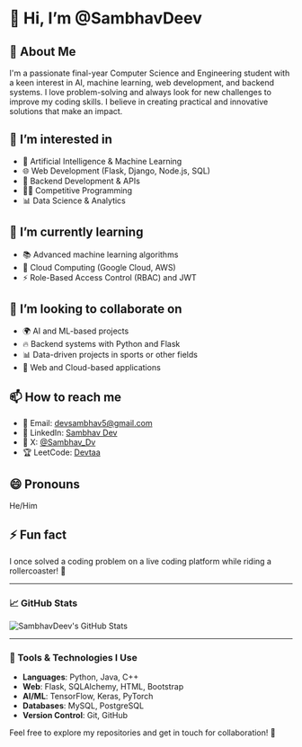 # 👋 Hi, I’m @SambhavDeev

## 🚀 About Me
I'm a passionate final-year Computer Science and Engineering student with a keen interest in AI, machine learning, web development, and backend systems. I love problem-solving and always look for new challenges to improve my coding skills. I believe in creating practical and innovative solutions that make an impact.

## 👀 I’m interested in
- 🤖 Artificial Intelligence & Machine Learning
- 🌐 Web Development (Flask, Django, Node.js, SQL)
- 🔐 Backend Development & APIs
- 🧑‍💻 Competitive Programming
- 📊 Data Science & Analytics


## 🌱 I’m currently learning
- 📚 Advanced machine learning algorithms
- 🚀 Cloud Computing (Google Cloud, AWS)
- ⚡ Role-Based Access Control (RBAC) and JWT

## 💞️ I’m looking to collaborate on
- 🌍 AI and ML-based projects
- 🔥 Backend systems with Python and Flask
- 📊 Data-driven projects in sports or other fields
- 🌱 Web and Cloud-based applications

## 📫 How to reach me
- 📧 Email: devsambhav5@gmail.com
- 💼 LinkedIn: [Sambhav Dev](https://www.linkedin.com/in/sambhav-dev-93a9a422a/)
- 🦋 X: [@Sambhav_Dv](https://x.com/sambhav_dv)
- 🏆 LeetCode: [Devtaa](https://leetcode.com/u/Devtaa/)

## 😄 Pronouns
He/Him

## ⚡ Fun fact
I once solved a coding problem on a live coding platform while riding a rollercoaster! 🎢

---

### 📈 GitHub Stats

![SambhavDeev's GitHub Stats](https://github-readme-stats.vercel.app/api?username=SambhavDeev&show_icons=true&hide_title=true&count_private=true&hide=prs&theme=radical)

---

### 🔧 Tools & Technologies I Use
- **Languages**: Python, Java, C++
- **Web**: Flask, SQLAlchemy, HTML, Bootstrap
- **AI/ML**: TensorFlow, Keras, PyTorch
- **Databases**: MySQL, PostgreSQL
- **Version Control**: Git, GitHub

Feel free to explore my repositories and get in touch for collaboration! 🚀


<!---
SambhavDeev/SambhavDeev is a ✨ special ✨ repository because its `README.md` (this file) appears on your GitHub profile.
You can click the Preview link to take a look at your changes.
--->
